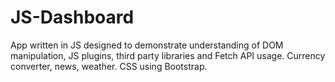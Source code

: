 # JS-Dashboard
App written in JS designed to demonstrate understanding of DOM manipulation, JS plugins, third party libraries and Fetch API usage. 
Currency converter, news, weather. CSS using Bootstrap.
